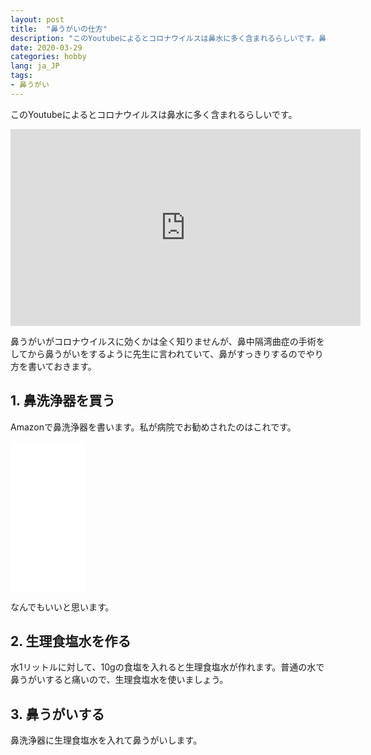 ```yaml
---
layout: post
title:  "鼻うがいの仕方"
description: "このYoutubeによるとコロナウイルスは鼻水に多く含まれるらしいです。鼻うがいがコロナウイルスに効くかは全く知りませんが、鼻中隔湾曲症の手術をしてから鼻うがいをするように先生に言われていて、鼻がすっきりするのでやり方を書いておきます。"
date: 2020-03-29
categories: hobby
lang: ja_JP
tags:
- 鼻うがい
---
```


このYoutubeによるとコロナウイルスは鼻水に多く含まれるらしいです。

<iframe width="560" height="315" src="https://www.youtube.com/embed/qICAP83rDck" frameborder="0" allow="accelerometer; autoplay; encrypted-media; gyroscope; picture-in-picture" allowfullscreen></iframe>

鼻うがいがコロナウイルスに効くかは全く知りませんが、鼻中隔湾曲症の手術をしてから鼻うがいをするように先生に言われていて、鼻がすっきりするのでやり方を書いておきます。

## 1. 鼻洗浄器を買う

Amazonで鼻洗浄器を書います。私が病院でお勧めされたのはこれです。

<iframe style="width:120px;height:240px;" marginwidth="0" marginheight="0" scrolling="no" frameborder="0" src="//rcm-fe.amazon-adsystem.com/e/cm?lt1=_blank&bc1=000000&IS2=1&bg1=FFFFFF&fc1=000000&lc1=0000FF&t=maasaamiichii-22&language=ja_JP&o=9&p=8&l=as4&m=amazon&f=ifr&ref=as_ss_li_til&asins=B000FQSODO&linkId=00686cc05b545b9de05e53fcf0199b8a"></iframe>

なんでもいいと思います。

## 2. 生理食塩水を作る

水1リットルに対して、10gの食塩を入れると生理食塩水が作れます。普通の水で鼻うがいすると痛いので、生理食塩水を使いましょう。

## 3. 鼻うがいする

鼻洗浄器に生理食塩水を入れて鼻うがいします。